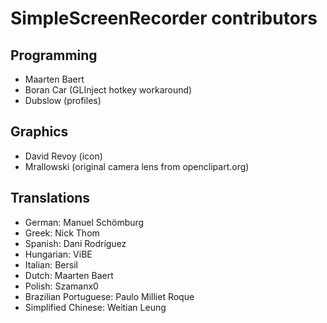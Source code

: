 SimpleScreenRecorder contributors
=================================

Programming
-----------

- Maarten Baert
- Boran Car (GLInject hotkey workaround)
- Dubslow (profiles)

Graphics
--------

- David Revoy (icon)
- Mrallowski (original camera lens from openclipart.org)

Translations
------------

- German: Manuel Schömburg
- Greek: Nick Thom
- Spanish: Dani Rodríguez
- Hungarian: ViBE
- Italian: Bersil
- Dutch: Maarten Baert
- Polish: Szamanx0
- Brazilian Portuguese: Paulo Milliet Roque
- Simplified Chinese: Weitian Leung
